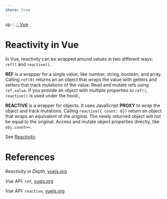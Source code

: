 ```yaml
---  
share: true  
---  
```

up :: [∴ Vue](./%E2%88%B4-Vue.md)  
# Reactivity in Vue  
In Vue, reactivity can be wrapped around values in two different ways: `ref()` and `reactive()`.  
  
**REF** is a wrapper for a single value, like number, string, boolean, and array. Calling `ref(0)` returns an an object that wraps the value with getters and setters that track mutations of the value. Read and mutate refs using `ref.value`. If you provide an object with multiple properties to `ref()`, `reactive()` is used under the hood.,  
  
**REACTIVE** is a wrapper for objects. It uses JavaScript **PROXY** to wrap the object and track mutations. Calling `reactive({ count: 0})` return an object that wraps an equivalent of the original. The newly returned object will not be equal to the original. Access and mutate object properties directly, like `obj.count++`.  
  
See [Reactivity](../Reactivity.md).  
  
# References  
  
*Reactivity in Depth*, [vuejs.org](https://vuejs.org/guide/extras/reactivity-in-depth.html)  
  
*Vue API: `ref`*, [vuejs.org](https://vuejs.org/api/reactivity-core.html#ref)  
  
*Vue API: `reactive`*, [vuejs.org](https://vuejs.org/api/reactivity-core.html#reactive)  
